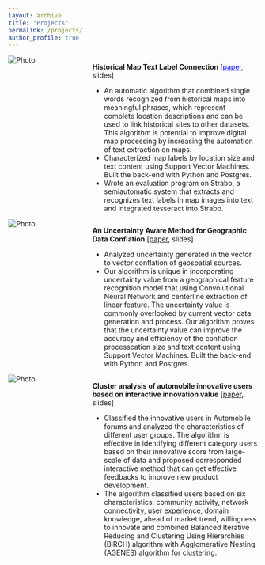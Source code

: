 ```yaml
---
layout: archive
title: "Projects"
permalink: /projects/
author_profile: true
---
```




<div class="parent" >
    <div class="left" style="float: left; width: 150px;margin-right: 20px;">
        <img src="https://haowenlin.github.io/images/profile.png" alt="Photo" > 
    </div>
    <div class="right" style="overflow: hidden;">
        <p>
        <b>Historical Map Text Label Connection</b> [<a href="https://haowenlin.github.io/files/src.pdf" style="color:blue"><u>paper</u></a>, slides]
		<ul>
  			<li>An automatic algorithm that combined single words recognized from historical maps into meaningful phrases, which represent complete location descriptions and can be used to link historical sites to other datasets. This algorithm is potential to improve digital map processing by increasing the automation of text extraction on maps.</li>
  			<li>Characterized map labels by location size and text content using Support Vector Machines. Built the back-end with Python and Postgres.</li>
  			<li>Wrote an evaluation program on Strabo, a semi­automatic system that extracts and recognizes text labels in map images into text and integrated tesseract into Strabo.</li>
		</ul>
          </p>
    </div>
</div>



<div class="parent" link="blue">
    <div class="left" style="float: left; width: 150px;margin-right: 20px;">
        <img src="https://haowenlin.github.io/images/profile.png" alt="Photo" > 
    </div>
    <div class="right" style="overflow: hidden;">
        <p>
        <b>An Uncertainty Aware Method for Geographic Data Conflation</b> [<a href="https://haowenlin.github.io/files/src.pdf">paper</a>, slides]
		<ul>
  			<li>Analyzed uncertainty generated in the vector to vector conflation of geospatial sources. </li>
  			<li>Our algorithm is unique in incorporating uncertainty value from a geographical feature recognition model that using Convolutional Neural Network and centerline extraction of linear feature. The uncertainty value is commonly overlooked by current vector data generation and process. Our algorithm proves that the uncertainty value can improve the accuracy and efficiency of the conflation processcation size and text content using Support Vector Machines. Built the back-end with Python and Postgres.</li>
		</ul>
          </p>
    </div>
</div>



<div class="parent" link="blue">
    <div class="left" style="float: left; width: 150px;margin-right: 20px;">
        <img src="https://haowenlin.github.io/images/profile.png" alt="Photo" > 
    </div>
    <div class="right" style="overflow: hidden;">
        <p>
        <b>Cluster analysis of automobile innovative users based on interactive innovation value</b> [<a href="https://haowenlin.github.io/files/src.pdf">paper</a>, slides]
		<ul>
  			<li>Classified the innovative users in Automobile forums and analyzed the characteristics of different user groups. The algorithm is effective in identifying different category users based on their innovative score from large-scale of data and proposed corresponded interactive method that can get effective feedbacks to improve new product development.</li>
  			<li>The algorithm classified users based on six characteristics: community activity, network connectivity, user experience, domain knowledge, ahead of market trend, willingness to innovate and combined Balanced Iterative Reducing and Clustering Using Hierarchies (BIRCH) algorithm with Agglomerative Nesting (AGENES) algorithm for clustering. </li>
		</ul>
          </p>
    </div>
</div>




   





